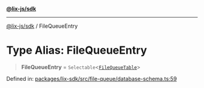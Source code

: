 [**@lix-js/sdk**](../README.md)

***

[@lix-js/sdk](../README.md) / FileQueueEntry

# Type Alias: FileQueueEntry

> **FileQueueEntry** = `Selectable`\<[`FileQueueTable`](FileQueueTable.md)\>

Defined in: [packages/lix-sdk/src/file-queue/database-schema.ts:59](https://github.com/opral/monorepo/blob/95d464500b14a3c0aabc535935d800ebcc86d1ad/packages/lix-sdk/src/file-queue/database-schema.ts#L59)
